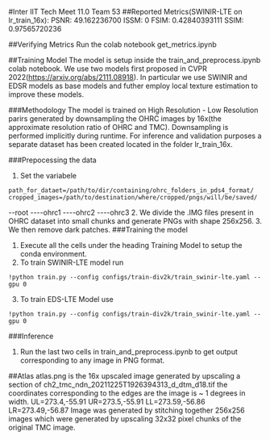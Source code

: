 #Inter IIT Tech Meet 11.0 Team 53
##Reported Metrics(SWINIR-LTE on lr_train_16x):
PSNR: 49.162236700
ISSM: 0
FSIM: 0.42840393111
SSIM: 0.97565720236

##Verifying Metrics
Run the colab notebook get_metrics.ipynb

##Training Model
The model is setup inside the train_and_preprocess.ipynb colab notebook.
We use two models first proposed in CVPR 2022(https://arxiv.org/abs/2111.08918). In particular we use SWINIR and EDSR models as base models and futher employ local texture estimation to improve these models.

###Methodology
The model is trained on High Resolution - Low Resolution parirs generated by downsampling the OHRC images by 16x(the approximate resolution ratio of OHRC and TMC).
Downsampling is performed implicitly during runtime. For inference and validation purposes a separate dataset has been created located in the folder lr_train_16x.

###Prepocessing the data
1. Set the variabele 
```
path_for_dataet=/path/to/dir/containing/ohrc_folders_in_pds4_format/
cropped_images=/path/to/destination/where/cropped/pngs/will/be/saved/
```
--root
----ohrc1
----ohrc2
----ohrc3
2. We divide the .IMG files present in OHRC dataset into small chunks and generate PNGs with shape 256x256. 
3. We then remove dark patches.
###Training the model
1. Execute all the cells under the heading Training Model to setup the conda environment.
2. To train SWINIR-LTE model run
```
!python train.py --config configs/train-div2k/train_swinir-lte.yaml --gpu 0
```
3. To train EDS-LTE Model use
```
!python train.py --config configs/train-div2k/train_swinir-lte.yaml --gpu 0
```
###Inference
1. Run the last two cells in train_and_preprocess.ipynb to get output corresponding to any image in PNG format.


##Atlas
atlas.png is the 16x upscaled image generated by upscaling a section of ch2_tmc_ndn_20211225T1926394313_d_dtm_d18.tif the coordinates corresponding to the edges are the image is ~ 1 degrees in width.
UL=273.4,-55.91
UR=273.5,-55.91
LL=273.59,-56.86
LR=273.49,-56.87
Image was generated by stitching together 256x256 images which were generated by upscaling 32x32 pixel chunks of the original TMC image.

